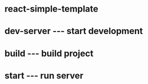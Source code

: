 # react-simple-template
# dev-server --- start development
# build --- build project
# start --- run server
